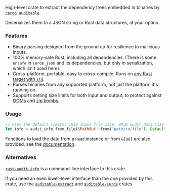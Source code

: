 High-level crate to extract the dependency trees embedded in binaries by [`cargo auditable`](https://crates.io/crates/cargo-auditable).

Deserializes them to a JSON string or Rust data structures, at your option.

### Features

 - Binary parsing designed from the ground up for resilience to malicious inputs.
 - 100% memory-safe Rust, including all dependencies. (There is some `unsafe` in `serde_json` and its dependencies, but only in serialization, which isn't used here).
 - Cross-platform, portable, easy to cross-compile. Runs on [any Rust target with `std`](https://doc.rust-lang.org/stable/rustc/platform-support.html).
 - Parses binaries from any supported platform, not just the platform it's running on.
 - Supports setting size limits for both input and output, to protect against [OOMs](https://en.wikipedia.org/wiki/Out_of_memory) and [zip bombs](https://en.wikipedia.org/wiki/Zip_bomb).

### Usage

```rust
// Uses the default limits: 1GiB input file size, 8MiB audit data size
let info = audit_info_from_file(&PathBuf::from("path/to/file"), Default::default())?;
```
Functions to load the data from a `Read` instance or from `&[u8]` are also provided,
see the [documentation](https://docs.rs/auditable-info).

### Alternatives

[`rust-audit-info`](https://crates.io/crates/rust-audit-info) is a command-line interface to this crate.

If you need an even lower-level interface than the one provided by this crate,
use the [`auditable-extract`](http://docs.rs/auditable-extract/) and
[`auditable-serde`](http://docs.rs/auditable-serde/) crates.
